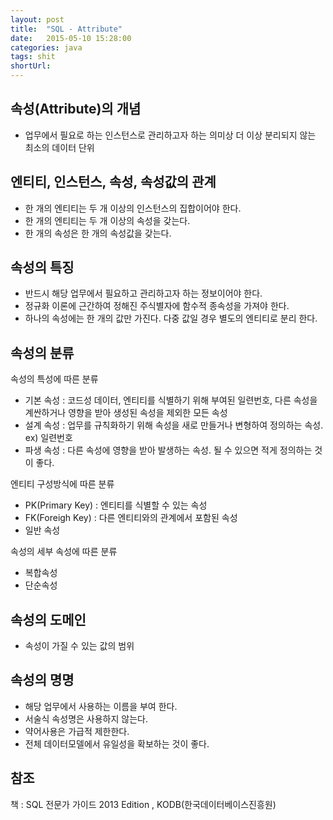 ```yaml
---
layout: post
title:  "SQL - Attribute"
date:   2015-05-10 15:28:00
categories: java
tags: shit
shortUrl: 
---
```


속성(Attribute)의 개념
---------------- 
* 업무에서 필요로 하는 인스턴스로 관리하고자 하는 의미상 더 이상 분리되지 않는 최소의 데이터 단위

엔티티, 인스턴스, 속성, 속성값의 관계
---------------- 
* 한 개의 엔티티는 두 개 이상의 인스턴스의 집합이어야 한다.
* 한 개의 엔티티는 두 개 이상의 속성을 갖는다.
* 한 개의 속성은 한 개의 속성값을 갖는다.

속성의 특징
---------------- 
* 반드시 해당 업무에서 필요하고 관리하고자 하는 정보이어야 한다.
* 정규화 이론에 근간하여 정해진 주식별자에 함수적 종속성을 가져야 한다.
* 하나의 속성에는 한 개의 값만 가진다. 다중 값일 경우 별도의 엔티티로 분리 한다.

속성의 분류
---------------- 
속성의 특성에 따른 분류
* 기본 속성 : 코드성 데이터, 엔티티를 식별하기 위해 부여된 일련번호, 다른 속성을 계싼하거나 영향을 받아 생성된 속성을 제외한 모든 속성
* 설계 속성 : 업무를 규칙화하기 위해 속성을 새로 만들거나 변형하여 정의하는 속성. ex) 일련번호
* 파생 속성 : 다른 속성에 영향을 받아 발생하는 속성. 될 수 있으면 적게 정의하는 것이 좋다.

엔티티 구성방식에 따른 분류
* PK(Primary Key) : 엔티티를 식별할 수 있는 속성
* FK(Foreigh Key) : 다른 엔티티와의 관계에서 포함된 속성
* 일반 속성

속성의 세부 속성에 따른 분류
* 복합속성
* 단순속성


속성의 도메인
---------------- 
* 속성이 가질 수 있는 값의 범위

속성의 명명
---------------- 
* 해당 업무에서 사용하는 이름을 부여 한다.
* 서술식 속성명은 사용하지 않는다.
* 약어사용은 가급적 제한한다.
* 전체 데이터모델에서 유일성을 확보하는 것이 좋다.

참조
---------------- 
책 : SQL 전문가 가이드 2013 Edition , KODB(한국데이터베이스진흥원)